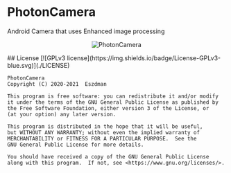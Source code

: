 # PhotonCamera
Android Camera that uses Enhanced image processing

<p align="center">
<img src="https://i.imgur.com/EE28RZY.png" alt="PhotonCamera">
</p>
## License
[![GPLv3 license](https://img.shields.io/badge/License-GPLv3-blue.svg)](./LICENSE)

    PhotonCamera
    Copyright (C) 2020-2021  Eszdman

    This program is free software: you can redistribute it and/or modify
    it under the terms of the GNU General Public License as published by
    the Free Software Foundation, either version 3 of the License, or
    (at your option) any later version.

    This program is distributed in the hope that it will be useful,
    but WITHOUT ANY WARRANTY; without even the implied warranty of
    MERCHANTABILITY or FITNESS FOR A PARTICULAR PURPOSE.  See the
    GNU General Public License for more details.

    You should have received a copy of the GNU General Public License
    along with this program.  If not, see <https://www.gnu.org/licenses/>.
